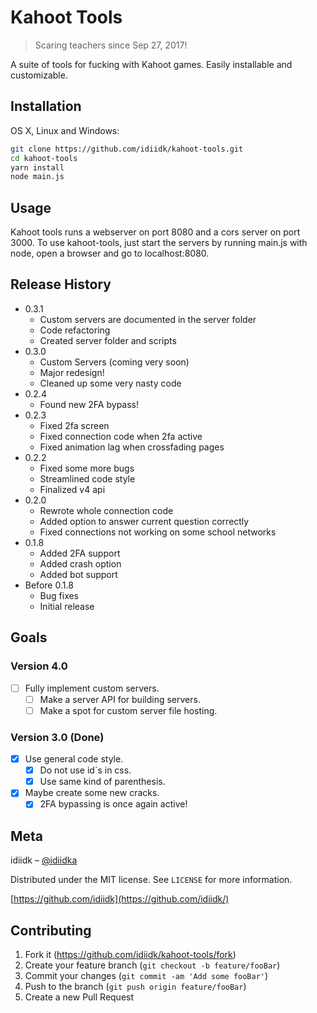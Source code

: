 # Kahoot Tools
> Scaring teachers since Sep 27, 2017!

A suite of tools for fucking with Kahoot games. Easily installable and customizable.

## Installation

OS X, Linux and Windows:

```sh
git clone https://github.com/idiidk/kahoot-tools.git
cd kahoot-tools
yarn install
node main.js
```

## Usage

Kahoot tools runs a webserver on port 8080 and a cors server on port 3000. To use kahoot-tools, just start the servers by running main.js with node, open a browser and go to localhost:8080.

## Release History
* 0.3.1
    * Custom servers are documented in the server folder
    * Code refactoring
    * Created server folder and scripts
* 0.3.0
    * Custom Servers (coming very soon)
    * Major redesign!
    * Cleaned up some very nasty code
* 0.2.4
    * Found new 2FA bypass!
* 0.2.3
    * Fixed 2fa screen
    * Fixed connection code when 2fa active
    * Fixed animation lag when crossfading pages
* 0.2.2
    * Fixed some more bugs
    * Streamlined code style
    * Finalized v4 api
* 0.2.0
    * Rewrote whole connection code
    * Added option to answer current question correctly
    * Fixed connections not working on some school networks
* 0.1.8
    * Added 2FA support
    * Added crash option
    * Added bot support
* Before 0.1.8
    * Bug fixes
    * Initial release

## Goals

### Version 4.0
- [ ] Fully implement custom servers.
    * [ ] Make a server API for building servers.
    * [ ] Make a spot for custom server file hosting.

### Version 3.0 (Done)
- [x] Use general code style.
    * [x] Do not use id`s in css.
    * [x] Use same kind of parenthesis.

- [x] Maybe create some new cracks.
    * [x] 2FA bypassing is once again active!

## Meta

idiidk – [@idiidka](https://twitter.com/idiidka)

Distributed under the MIT license. See ``LICENSE`` for more information.

[https://github.com/idiidk](https://github.com/idiidk/)

## Contributing

1. Fork it (<https://github.com/idiidk/kahoot-tools/fork>)
2. Create your feature branch (`git checkout -b feature/fooBar`)
3. Commit your changes (`git commit -am 'Add some fooBar'`)
4. Push to the branch (`git push origin feature/fooBar`)
5. Create a new Pull Request
